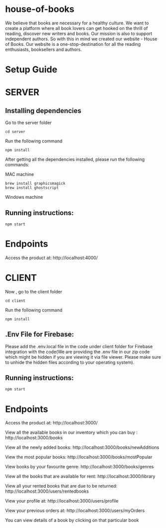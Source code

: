# house-of-books

We believe that books are necessary for a healthy culture. We want to create a platform where all book lovers can get hooked on the thrill of reading, discover new writers and books. Our mission is also to support independent authors. So with this in mind we created our website - House of Books. Our website is a one-stop-destination for all the reading enthusiasts, booksellers and authors.

# Setup Guide

# SERVER

## Installing dependencies

Go to the server folder

`cd server`

Run the following command

```
npm install
```

After getting all the dependencies installed, please run the following commands:

MAC machine

```
brew install graphicsmagick
brew install ghostscript
```

Windows machine

## Running instructions:

```
npm start
```

# Endpoints

Access the product at:
http://localhost:4000/

# CLIENT

Now , go to the client folder

`cd client`

Run the following command

```
npm install
```

## .Env File for Firebase:

Please add the .env.local file in the code under client folder for Firebase integration with the code(We are providing the .env file in our zip code which might be hidden if you are viewing it via file viewer. Please make sure to unhide the hidden files according to your operating system).

## Running instructions:

```
npm start
```

# Endpoints

Access the product at:
http://localhost:3000/

View all the available books in our inventory which you can buy :
http://localhost:3000/books

View all the newly added books:
http://localhost:3000/books/newAdditions

View the most popular books:
http://localhost:3000/books/mostPopular

View books by your favourite genre:
http://localhost:3000/books/genres

View all the books that are available for rent:
http://localhost:3000/library

View all your rented books that are due to be returned:
http://localhost:3000/users/rentedbooks

View your profile at:
http://localhost:3000/users/profile

View your previous orders at:
http://localhost:3000/users/myOrders

You can view details of a book by clicking on that particular book
